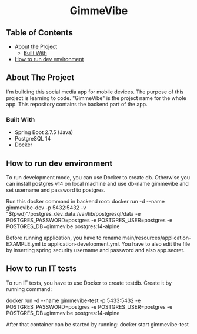 <h1 align="center">GimmeVibe</h1>

## Table of Contents

* [About the Project](#about-the-project)
  * [Built With](#built-with)
* [How to run dev environment](#how-to-run-dev-environment)

## About The Project

I'm building this social media app for mobile devices. The purpose of this project is learning to code.
"GimmeVibe" is the project name for the whole app. This repository contains the backend part of the app.

### Built With

* Spring Boot 2.7.5 (Java)
* PostgreSQL 14
* Docker

## How to run dev environment

To run development mode, you can use Docker to create db.
Otherwise you can install postgres v14 on local machine and use db-name gimmevibe and set username and password to postgres.

Run this docker command in backend root:
docker run -d --name gimmevibe-dev -p 5432:5432 -v "$(pwd)"/postgres_dev_data:/var/lib/postgresql/data -e POSTGRES_PASSWORD=postgres -e POSTGRES_USER=postgres -e POSTGRES_DB=gimmevibe postgres:14-alpine

Before running application, you have to rename main/resources/application-EXAMPLE.yml to application-development.yml.
You have to also edit the file by inserting spring security username and password and also app.secret.

## How to run IT tests

To run IT tests, you have to use Docker to create testdb.
Create it by running command:

docker run -d --name gimmevibe-test -p 5433:5432 -e POSTGRES_PASSWORD=postgres -e POSTGRES_USER=postgres -e POSTGRES_DB=gimmevibe postgres:14-alpine

After that container can be started by running: docker start gimmevibe-test